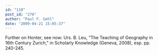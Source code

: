 ```yaml
---
id: "118"
post_id: "276"
author: "Paul F. Gehl"
date: "2009-04-21 15:05:37"
---
```

Further on Honter, see now: Urs. B. Leu, "The Teaching of Geography in 16th Century Zurich," in Scholarly Knowledge (Geneva, 2008), esp. pp. 240-245.
